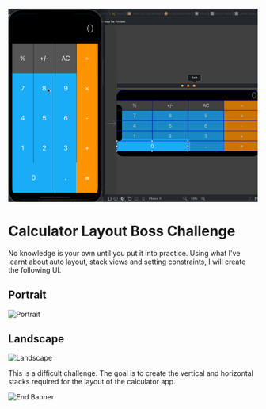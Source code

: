 ![Calc gif](Documentation/Calculatorgif.gif)

# Calculator Layout Boss Challenge

No knowledge is your own until you put it into practice. Using what I've learnt about auto layout, stack views and setting constraints, I will create the following UI. 

## Portrait

![Portrait](Documentation/Portrait.png)

## Landscape
![Landscape](Documentation/Landscape.png)

This is a difficult challenge. The goal is to create the vertical and horizontal stacks required for the layout of the calculator app.

![End Banner](Documentation/readme-end-banner.png)

